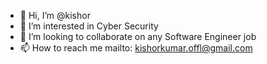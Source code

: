 - 👋 Hi, I’m @kishor
- 👀 I’m interested in Cyber Security
- 💞️ I’m looking to collaborate on any Software Engineer job
- 📫 How to reach me mailto: kishorkumar.offl@gmail.com

<!---
Joker-kishor/Joker-kishor is a ✨ special ✨ repository because its `README.md` (this file) appears on your GitHub profile.
You can click the Preview link to take a look at your changes.
--->
